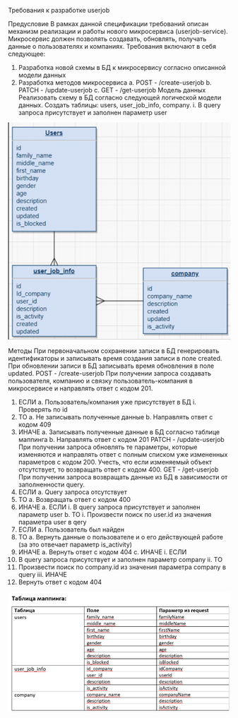 Требования к разработке userjob

Предусловие
В рамках данной спецификации требований описан механизм реализации и работы нового микросервиса (userjob-service).
Микросервис должен позволять создавать, обновлять, получать данные о пользователях и компаниях.
Требования включают в себя следующее:
1.	Разработка новой схемы в БД к микросервису согласно описанной модели данных
2.	Разработка методов микросервиса
      a.	POST - /create-userjob
      b.	PATCH - /update-userjob
      c.	GET - /get-userjob
      Модель данных
      Реализовать схему в БД согласно следующей логической модели данных.
      Создать таблицы: users, user_job_info, company.
      i.	В query запроса присутствует и заполнен параметр user

![img_1.png](img_1.png)
 
Методы
При первоначальном сохранении записи в БД генерировать идентификаторы и записывать время создания записи в поле created.
При обновлении записи в БД записывать время обновления в поле updated.
POST - /create-userjob
При получении запроса создавать пользователя, компанию и связку пользователь-компания в микросервисе и направлять ответ с кодом 201.
1.	ЕСЛИ
      a.	Пользователь/компания уже присутствует в БД
      i.	Проверять по id
2.	ТО
      a.	Не записывать полученные данные
      b.	Направлять ответ с кодом 409
3.	ИНАЧЕ
      a.	Записывать полученные данные в БД согласно таблице маппинга
      b.	Направлять ответ с кодом 201
      PATCH - /update-userjob
      При получении запроса обновлять те параметры, которые изменяются и направлять ответ с полным списком уже измененных параметров с кодом 200.
      Учесть, что если изменяемый объект отсутствует, то возвращать ответ с кодом 400.
      GET - /get-userjob
      При получении запроса возвращать данные из БД в зависимости от заполненности query.
1.	ЕСЛИ
      a.	Query запроса отсутствует
2.	ТО
      a.	Возвращать ответ с кодом 400
3.	ИНАЧЕ
      a.	ЕСЛИ
      i.	В query запроса присутствует и заполнен параметр user
      b.	ТО
      i.	Произвести поиск по user.id из значения параметра user в qery
1.	ЕСЛИ
      a.	Пользователь был найден
2.	ТО
      a.	Вернуть данные о пользователе и о его действующей работе (за это отвечает параметр is_activity)
3.	ИНАЧЕ
      a.	Вернуть ответ с кодом 404
      c.	ИНАЧЕ
      i.	ЕСЛИ
1.	В query запроса присутствует и заполнен параметр company
      ii.	ТО
1.	Произвести поиск по company.id из значения параметра company в query
      iii.	ИНАЧЕ
1.	Вернуть ответ с кодом 404

![img.png](img.png)
